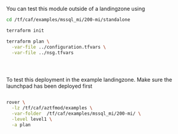 You can test this module outside of a landingzone using

```bash
cd /tf/caf/examples/mssql_mi/200-mi/standalone

terraform init

terraform plan \
  -var-file ../configuration.tfvars \
  -var-file ../nsg.tfvars





```

To test this deployment in the example landingzone. Make sure the launchpad has been deployed first

```bash

rover \
  -lz /tf/caf/aztfmod/examples \
  -var-folder  /tf/caf/examples/mssql_mi/200-mi/ \
  -level level1 \
  -a plan

```